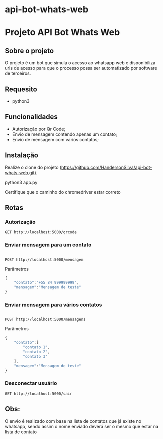 # api-bot-whats-web

# Projeto API Bot Whats Web

## Sobre o projeto

O projeto é um bot que simula o acesso ao whatsapp web e disponibiliza urls de acesso para que o processo possa ser automatizado por software de terceiros.

## Requesito

- python3

## Funcionalidades

- Autorização por Qr Code;
- Envio de mensagem contendo apenas um contato;
- Envio de mensagem com varios contatos;

## Instalação

Realize o clone do projeto (https://github.com/HandersonSilva/api-bot-whats-web.git).

python3 app.py

Certifique que o caminho do chromedriver estar correto

## Rotas

### Autorização

```http
GET http://localhost:5000/qrcode
```

### Enviar mensagem para um contato

```http

POST http://localhost:5000/mensagem

```

Parâmetros

```js
{
	"contato":"+55 84 999999999",
	"mensagem":"Mensagem de teste"
}
```

### Enviar mensagem para vários contatos

```http

POST http://localhost:5000/mensagens

```

Parâmetros

```js
{
	"contato":[
		"contato 1",
        "contato 2",
        "contato 3"
	],
	"mensagem":"Mensagem de teste"
}
```

### Desconectar usuário

```http
GET http://localhost:5000/sair
```

## Obs:

O envio é realizado com base na lista de contatos que já existe no whatsapp, sendo assim o nome enviado deverá ser o mesmo que estar na lista de contato
